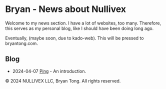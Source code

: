 # Bryan - News about Nullivex

Welcome to my news section. I have a lot of websites, too many.
Therefore, this serves as my personal blog, like I should have
been doing long ago.

Eventually, (maybe soon, due to kado-web). This will be pressed
to bryantong.com.

## Blog

* 2024-04-07 [Ping](https://github.com/nullivex/bryan/blog/2024/04/Ping.md) - An introduction.

&copy; 2024 NULLIVEX LLC, Bryan Tong. All rights reserved.
